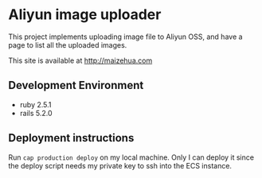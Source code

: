 # Aliyun image uploader

This project implements uploading image file to Aliyun OSS, and have a page to list all the uploaded images.

This site is available at http://maizehua.com


## Development Environment
- ruby 2.5.1
- rails 5.2.0

## Deployment instructions

Run `cap production deploy` on my local machine. Only I can deploy it since the deploy script needs my private key to ssh into the ECS instance.

